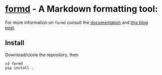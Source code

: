 # [formd](http://drbunsen.github.com/formd/) - A Markdown formatting tool:

For more information on `formd` consult the [documentation](http://drbunsen.github.com/formd/) and [this blog post](http://www.drbunsen.org/markdown-formatting/).

## Install
Download/clone the repository, then

    cd formd
    pip install .
